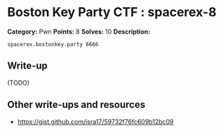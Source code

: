 # Boston Key Party CTF : spacerex-8

**Category:** Pwn
**Points:** 8 
**Solves:** 10
**Description:**

`spacerex.bostonkey.party 6666`


## Write-up

(TODO)

## Other write-ups and resources

* <https://gist.github.com/isra17/59732f76fc609b12bc09> 
